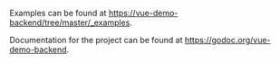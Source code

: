 Examples can be found at
<https://vue-demo-backend/tree/master/_examples>.

Documentation for the project can be found at
<https://godoc.org/vue-demo-backend>.
